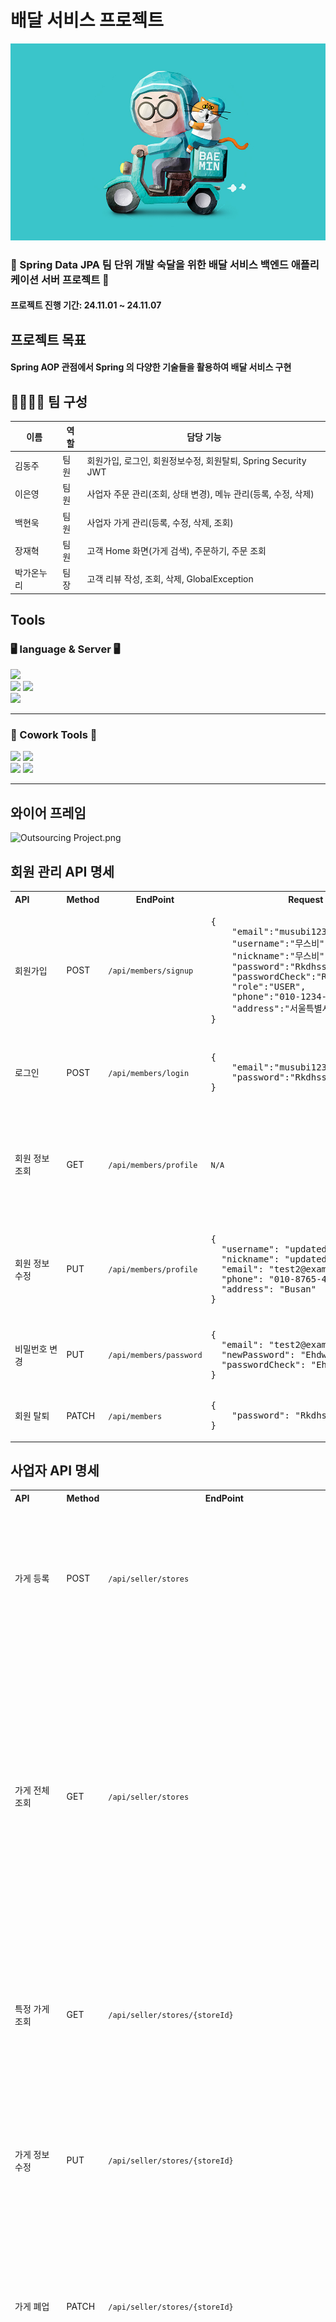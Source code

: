 # 배달 서비스 프로젝트

![delivery_img.jpg](img%2Fdelivery_img.jpg)

### 👊 Spring Data JPA 팀 단위 개발 숙달을 위한 배달 서비스 백엔드 애플리케이션 서버 프로젝트 👊

#### 프로젝트 진행 기간: 24.11.01 ~ 24.11.07

## 프로젝트 목표

#### Spring AOP 관점에서 Spring 의 다양한 기술들을 활용하여 배달 서비스 구현 <br>

## 👨‍👨‍👧‍👧 팀 구성

| 이름    | 역할 | 담당 기능                                        |
|-------|----|----------------------------------------------|
| 김동주   | 팀원 | 회원가입, 로그인, 회원정보수정, 회원탈퇴, Spring Security JWT |
| 이은영   | 팀원 | 사업자 주문 관리(조회, 상태 변경), 메뉴 관리(등록, 수정, 삭제)      |
| 백현욱   | 팀원 | 사업자 가게 관리(등록, 수정, 삭제, 조회)                    |
| 장재혁   | 팀원 | 고객 Home 화면(가게 검색), 주문하기, 주문 조회               |
| 박가온누리 | 팀장 | 고객 리뷰 작성, 조회, 삭제, GlobalException            |

## Tools

### 🖥 language & Server 🖥

<img src="https://img.shields.io/badge/intellij idea-207BEA?style=for-the-badge&logo=intellij%20idea&logoColor=white"> <br>
<img src="https://img.shields.io/badge/java-007396?style=for-the-badge&logo=java&logoColor=white"> <img src="https://img.shields.io/badge/spring-6DB33F?style=for-the-badge&logo=spring&logoColor=white"> <br>
<img src="https://img.shields.io/badge/mysql-4479A1?style=for-the-badge&logo=mysql&logoColor=white"> <hr>

### 👏 Cowork Tools 👏

<img src="https://img.shields.io/badge/git-F05032?style=for-the-badge&logo=git&logoColor=white"> <img src="https://img.shields.io/badge/github-181717?style=for-the-badge&logo=github&logoColor=white"> <br> 
<img src="https://img.shields.io/badge/notion-000000?style=or-the-badge&logo=notion&logoColor=white"/> <img src="https://img.shields.io/badge/Slack-FE5196?style=or-the-badge&logo=slack&logoColor=white"/>
<br>
<hr/>

## 와이어 프레임
![Outsourcing Project.png](img%2FOutsourcing%20Project.png)

## 회원 관리 API 명세
<table>
    <tr>
        <th>API&nbsp;&nbsp;&nbsp;&nbsp;&nbsp;&nbsp;&nbsp;&nbsp;&nbsp;&nbsp;&nbsp;&nbsp;</th>
        <th>Method</th>
        <th>EndPoint</th>
        <th>Request</th>
        <th>Request Type</th>
        <th>Response</th>
        <th>Response Type</th>
        <th>Status</th>
        <th>Role</th>
    </tr>
    <tr>
        <td>회원가입</td>
        <td>POST</td>
        <td><code>/api/members/signup</code></td>
        <td><pre lang="json">{
    "email":"musubi123@email.com",
    "username":"무스비",
    "nickname":"무스비",
    "password":"Rkdhssnfl123!",
    "passwordCheck":"Rkdhssnfl123!",
    "role":"USER",
    "phone":"010-1234-5678",
    "address":"서울특별시"
}</pre></td>
        <td><code>application/json</code></td>
        <td><pre lang="json">{
    "email": "musubi123@email.com",
    "username": "무스비",
    "nickname": "무스비",
    "role": "USER",
    "phone": "010-1234-5678",
    "address": "서울특별시"
}</pre></td>
        <td><code>application/json</code></td>
        <td>201</td>
        <td>USER, OWNER</td>
    </tr>
     <tr>
        <td>로그인</td>
        <td>POST</td>
        <td><code>/api/members/login</code></td>
        <td><pre lang="json">{
    "email":"musubi123@email.com",
    "password":"Rkdhssnfl123!"
}</pre></td>
        <td><code>application/json</code></td>
        <td><pre lang="json">{
    "email": "musubi123@email.com",
    "username": "무스비",
    "nickname": "무스비"
}</pre></td>
        <td><code>application/json</code></td>
        <td>200</td>
        <td>USER, OWNER</td>
    </tr>
    <tr>
        <td>회원 정보 조회</td>
        <td>GET</td>
        <td><code>/api/members/profile</code></td>
        <td><code>N/A</code></td>
        <td><code>N/A</code></td>
        <td><pre lang="json">{
    "email": "musubi123@email.com",
    "username": "무스비",
    "nickname": "무스비",
    "role": "USER",
    "phone": "010-1234-5678",
    "address": "서울특별시"
}</pre></td>
        <td><code>application/json</code></td>
        <td>200</td>
        <td>USER, OWNER</td>
    </tr>
    <tr>
        <td>회원 정보 수정</td>
        <td>PUT</td>
        <td><code>/api/members/profile</code></td>
        <td><pre lang="json">{
  "username": "updateduser",
  "nickname": "updatednick",
  "email": "test2@example.com",
  "phone": "010-8765-4321",
  "address": "Busan"
}</pre></td>
        <td><code>application/json</code></td>
        <td><pre lang="json">{
    "email": "test2@example.com",
    "username": "updateduser",
    "nickname": "updatednick",
    "role": "USER",
    "phone": "010-8765-4321",
    "address": "Busan"
}</pre></td>
        <td><code>application/json</code></td>
        <td>200</td>
        <td>USER, OWNER</td>
    </tr>
    <tr>
        <td>비밀번호 변경</td>
        <td>PUT</td>
        <td><code>/api/members/password</code></td>
        <td><pre lang="json">{
  "email": "test2@example.com",
  "newPassword": "Ehdwn123!",
  "passwordCheck": "Ehdwn123!"
}</pre></td>
        <td><code>application/json</code></td>
        <td><code>N/A</code></td>
        <td><code>application/json</code></td>
        <td>204</td>
        <td>USER, OWNER</td>
    </tr>
    <tr>
        <td>회원 탈퇴</td>
        <td>PATCH</td>
        <td><code>/api/members</code></td>
        <td><pre lang="json">{
    "password": "Rkdhssnfl123!"
}</pre></td>
        <td><code>application/json</code></td>
        <td><code>N/A</code></td>
        <td><code>N/A</code></td>
        <td>204</td>
        <td>USER, OWNER</td>
</table>

## 사업자 API 명세
<table>
    <tr>
        <th>API&nbsp;&nbsp;&nbsp;&nbsp;&nbsp;&nbsp;&nbsp;&nbsp;&nbsp;&nbsp;&nbsp;&nbsp;</th>
        <th>Method</th>
        <th>EndPoint</th>
        <th>Request</th>
        <th>Request Type</th>
        <th>Response</th>
        <th>Response Type</th>
        <th>Status</th>
        <th>Role</th>
    </tr>
    <tr>
        <td>가게 등록</td>
        <td>POST</td>
        <td><code>/api/seller/stores</code></td>
        <td><pre lang="json">{
    "name" : "새벽의 아침",
    "openTime" : "10:00:00",
    "closeTime" : "23:00:00",
    "minPrice" : "50000",
    "category" : "CHINESE",
    "address" : "서울특별시 어쩌구 저쩌구",
    "license" : "111-00-12345",
    "togo" : "false"
}</pre></td>
        <td><code>application/json</code></td>
        <td><pre lang="json">{
    "name": "새벽의 아침",
    "openTime": "10:00:00",
    "closeTime": "23:00:00",
    "minPrice": 50000,
    "category": "CHINESE",
    "address": "서울특별시 어쩌구 저쩌구",
    "license": "111-00-12345",
    "togo": false,
    "status": "OPEN",
    "memberId": 3
}</pre></td>
        <td><code>application/json</code></td>
        <td>201</td>
        <td>OWNER</td>
    </tr>
     <tr>
        <td>가게 전체 조회</td>
        <td>GET</td>
        <td><code>/api/seller/stores</code></td>
        <td><code>N/A</code></td>
        <td><code>N/A</code></td>
        <td><pre lang="json">[
    {
        "name": "새벽의 아침",
        "openTime": "10:00:00",
        "closeTime": "23:00:00",
        "minPrice": 50000,
        "category": "CHINESE",
        "address": "서울특별시 어쩌구 저쩌구",
        "license": "111-00-12345",
        "togo": false,
        "status": "OPEN",
        "memberId": 3
    },
    {
        "name": "이븐한 가게",
        "openTime": "10:00:00",
        "closeTime": "22:00:00",
        "minPrice": 50000,
        "category": "KOREAN",
        "address": "서울특별시 어쩌구 저쩌동",
        "license": "111-00-12345",
        "togo": true,
        "status": "OPEN",
        "memberId": 3
    }
]</pre></td>
        <td><code>application/json</code></td>
        <td>200</td>
        <td>OWNER</td>
    </tr>
    <tr>
        <td>특정 가게 조회</td>
        <td>GET</td>
        <td><code>/api/seller/stores/{storeId}</code></td>
        <td><code>N/A</code></td>
        <td><code>PathVariable</code></td>
        <td><pre lang="json">{
    "name": "이븐한 가게",
    "openTime": "10:00:00",
    "closeTime": "22:00:00",
    "minPrice": 50000,
    "category": "KOREAN",
    "address": "서울특별시 어쩌구 저쩌동",
    "license": "111-00-12345",
    "togo": true,
    "status": "OPEN",
    "memberId": 3
}</pre></td>
        <td><code>application/json</code></td>
        <td>200</td>
        <td>OWNER</td>
    </tr>
    <tr>
        <td>가게 정보 수정</td>
        <td>PUT</td>
        <td><code>/api/seller/stores/{storeId}</code></td>
        <td><pre lang="json">{
"name":"굽네치킨종로점",
"openTime": "10:00:00",
"closeTime": "23:00:00",
"minPrice":12000,
"category":"KOREAN",
"togo":"false",
"status":"OPEN"
}</pre></td>
        <td><code>PathVariable, application/json</code></td>
        <td><pre lang="json">{
    "name": "굽네치킨종로점",
    "openTime": "10:00:00",
    "closeTime": "23:00:00",
    "minPrice": 12000,
    "category": "KOREAN",
    "address": "서울특별시 어쩌구 저쩌동",
    "license": "111-00-12345",
    "togo": false,
    "status": "OPEN",
    "memberId": 3
}</pre></td>
        <td><code>application/json</code></td>
        <td>200</td>
        <td>OWNER</td>
    </tr>
    <tr>
        <td>가게 폐업</td>
        <td>PATCH</td>
        <td><code>/api/seller/stores/{storeId}</code></td>
        <td><code>N/A</code></td>
        <td><code>PathVariable</code></td>
        <td><code>N/A</code></td>
        <td><pre lang="json">{
    "name": "새벽의 아침",
    "openTime": "10:00:00",
    "closeTime": "23:00:00",
    "minPrice": 50000,
    "category": "CHINESE",
    "address": "서울특별시 어쩌구 저쩌구",
    "license": "111-00-12345",
    "togo": false,
    "status": "CLOSE",
    "memberId": 3
}</pre></td>
        <td>200</td>
        <td>OWNER</td>
    </tr>
    <tr>
        <td>가게별 주문 조회</td>
        <td>GET</td>
        <td><code>/api/seller/stores/{storeId}/deliveries</code></td>
        <td><code>N/A</code></td>
        <td><code>PathVariable, RequestParam</code></td>
        <td><pre lang="json">{
    "content": [
        {
            "id": 1,
            "details": "문앞에 두고 노크해주세요",
            "status": "PENDING",
            "totalPrice": 39000,
            "storeId": 1
        }
    ],
    "pageable": {
        "pageNumber": 0,
        "pageSize": 10,
        "sort": {
            "empty": false,
            "sorted": true,
            "unsorted": false
        },
        "offset": 0,
        "paged": true,
        "unpaged": false
    },
    "last": true,
    "totalPages": 1,
    "totalElements": 1,
    "first": true,
    "size": 10,
    "number": 0,
    "sort": {
        "empty": false,
        "sorted": true,
        "unsorted": false
    },
    "numberOfElements": 1,
    "empty": false
}</pre></td>
        <td><code>application/json</code></td>
        <td>200</td>
        <td>OWNER</td>
    </tr>
    <tr>
        <td>주문 상태 변경</td>
        <td>PUT</td>
        <td><code>/api/seller/stores/{storeId}/deliveries/{deliveryId}</code></td>
        <td><code>N/A</code></td>
        <td><code>PathVariable, RequestParam</code></td>
        <td><pre lang="json">{
    "id": 1,
    "details": "문앞에 두고 노크해주세요",
    "status": "IN_PROGRESS",
    "totalPrice": 39000,
    "storeId": 1
}</pre></td>
        <td><code>application/json</code></td>
        <td>200</td>
        <td>OWNER</td>
    </tr>
    <tr>
        <td>메뉴 등록</td>
        <td>POST</td>
        <td><code>/api/seller/stores/{storeId}/menus</code></td>
        <td><pre lang="json">{
    "name" : "진짜! 레몬에이드",
    "price" : "6000",
    "description" : "100% 생레몬"
}</pre></td>
        <td><code>application/json</code></td>
        <td><pre lang="json">{
    "id": 5,
    "name": "진짜! 레몬에이드",
    "price": 6000,
    "description": "100% 생레몬",
    "status": "FOR_SALE",
    "createdAt": "2024-11-06T21:12:02.147502",
    "updatedAt": "2024-11-06T21:12:02.147502"
}</pre></td>
        <td><code>application/json</code></td>
        <td>201</td>
        <td>OWNER</td>
    </tr>
    <tr>
        <td>메뉴 수정</td>
        <td>PUT</td>
        <td><code>/api/seller/stores/{storeId}/menus/{menuId}</code></td>
        <td><pre lang="json">{
    "name" : "연어 포케",
    "price" : "12000",
    "description" : "맛있는 연어 포케~~"
}</pre></td>
        <td><code>PathVariable, application/json</code></td>
        <td><pre lang="json">{
    "id": 4,
    "name": "연어 포케",
    "price": 12000,
    "description": "맛있는 연어 포케~~",
    "status": "FOR_SALE",
    "createdAt": "2024-11-06T21:11:54.978596",
    "updatedAt": "2024-11-06T21:11:54.978596"
}</pre></td>
        <td><code>application/json</code></td>
        <td>200</td>
        <td>OWNER</td>
    </tr>
    <tr>
        <td>메뉴 삭제</td>
        <td>PATCH</td>
        <td><code>/api/seller/stores/{storeId}/menus/{menuId}</code></td>
        <td><code>N/A</code></td>
        <td><code>PathVariable</code></td>
        <td><pre lang="json">{
    "id": 4,
    "name": "연어 포케",
    "price": 12000,
    "description": "맛있는 연어 포케~~",
    "status": "NOT_FOR_SALE",
    "createdAt": "2024-11-06T21:11:54.978596",
    "updatedAt": "2024-11-06T21:13:05.812328"
}</pre></td>
        <td><code>application/json</code></td>
        <td>200</td>
        <td>OWNER</td>
    </tr>
</table>

## 이용자 API 명세
<table>
    <tr>
        <th>API&nbsp;&nbsp;&nbsp;&nbsp;&nbsp;&nbsp;&nbsp;&nbsp;&nbsp;&nbsp;&nbsp;&nbsp;</th>
        <th>Method</th>
        <th>EndPoint</th>
        <th>Request</th>
        <th>Request Type</th>
        <th>Response</th>
        <th>Response Type</th>
        <th>Status</th>
        <th>Role</th>
    </tr>
    <tr>
        <td>가게 전체 조회</td>
        <td>GET</td>
        <td><code>/api/stores</code></td>
        <td><code>N/A</code></td>
        <td><code>N/A</code></td>
        <td><pre lang="json">[
    {
        "id": 1,
        "name": "새벽의 아침4",
        "openTime": "10:00:00",
        "closeTime": "23:00:00",
        "category": "CHINESE",
        "address": "서울특별시 어쩌구 저쩌구",
        "togo": false,
        "status": "OPEN"
    },
    {
        "id": 3,
        "name": "굽네치킨종로점",
        "openTime": "10:00:00",
        "closeTime": "23:00:00",
        "category": "KOREAN",
        "address": "서울특별시 어쩌구 저쩌동",
        "togo": false,
        "status": "OPEN"
    }
]</pre></td>
        <td><code>application/json</code></td>
        <td>200</td>
        <td>USER</td>
    </tr>
    <tr>
        <td>카테고리별 가게 조회</td>
        <td>GET</td>
        <td><code>/api/stores</code></td>
        <td><code>N/A</code></td>
        <td><code>RequestParam</code></td>
        <td><pre lang="json">[
    {
        "id": 1,
        "name": "새벽의 아침4",
        "openTime": "10:00:00",
        "closeTime": "23:00:00",
        "category": "CHINESE",
        "address": "서울특별시 어쩌구 저쩌구",
        "togo": false,
        "status": "OPEN"
    }
]</pre></td>
        <td><code>application/json</code></td>
        <td>200</td>
        <td>USER</td>
    </tr>
    <tr>
        <td>검색별 가게 조회</td>
        <td>GET</td>
        <td><code>/api/stores</code></td>
        <td><code>N/A</code></td>
        <td><code>RequestParam</code></td>
        <td><pre lang="json">[
    {
        "id": 1,
        "name": "새벽의 아침4",
        "openTime": "10:00:00",
        "closeTime": "23:00:00",
        "category": "CHINESE",
        "address": "서울특별시 어쩌구 저쩌구",
        "togo": false,
        "status": "OPEN"
    }
]</pre></td>
        <td><code>application/json</code></td>
        <td>200</td>
        <td>USER</td>
    </tr>
    <tr>
        <td>특정 가게 조회</td>
        <td>GET</td>
        <td><code>/api/stores/{storeId}</code></td>
        <td><code>N/A</code></td>
        <td><code>PathVariable</code></td>
        <td><pre lang="json">{
    "id": 1,
    "name": "새벽의 아침4",
    "openTime": "10:00:00",
    "closeTime": "23:00:00",
    "category": "CHINESE",
    "address": "서울특별시 어쩌구 저쩌구",
    "togo": false,
    "status": "OPEN",
    "menus": [
        {
            "id": 1,
            "name": "카라멜 마끼아또",
            "price": 6500,
            "description": null
        },
        {
            "id": 2,
            "name": "진짜! 레몬에이드",
            "price": 6000,
            "description": null
        }
    ]
}</pre></td>
        <td><code>application/json</code></td>
        <td>200</td>
        <td>USER</td>
    </tr>
    <tr>
        <td>주문 하기</td>
        <td>GET</td>
        <td><code>/api/stores/{storeId}</code></td>
        <td><pre lang="json">[
	{
		"menuId":1,
		"quantity":3
	},
	{
		"menuId":3,
		"quantity":3
	}
]</pre></td>
        <td><code>PathVariable, RequestBody</code></td>
        <td><pre lang="json">{
    "id": 1,
    "details": "문앞에 두고 노크해주세요",
    "status": "PENDING",
    "totalPrice": 39000,
    "deliveryMenus": [
        {
            "id": 1,
            "name": "카라멜 마끼아또",
            "quantity": 3,
            "price": 19500
        },
        {
            "id": 3,
            "name": "카라멜 마끼아또",
            "quantity": 3,
            "price": 19500
        }
    ]
}</pre></td>
        <td><code>application/json</code></td>
        <td>200</td>
        <td>USER</td>
    </tr>
    <tr>
        <td>전체 주문 조회</td>
        <td>GET</td>
        <td><code>/api/deliveries</code></td>
        <td><code>N/A</code></td>
        <td><code>PathVariable, application/json</code></td>
        <td><pre lang="json">[
    {
        "id": 1,
        "details": "문앞에 두고 노크해주세요",
        "status": "PENDING",
        "totalPrice": 39000
    }
]</pre></td>
        <td><code>application/json</code></td>
        <td>200</td>
        <td>USER</td>
    </tr>
    <tr>
        <td>리뷰 작성</td>
        <td>POST</td>
        <td><code>/api/stores/{storeId}/deliveries/{deliveryId}/reviews</code></td>
        <td><pre lang="json">{
    "score": "3",
    "comment": "맛있게 먹었습니다."
}</pre></td>
        <td><code>application/json</code></td>
        <td><pre lang="json">{
    "score": "3",
    "comment": "맛있게 먹었습니다."
}</pre></td>
        <td><code>application/json</code></td>
        <td>200</td>
        <td>USER</td>
    </tr>
    <tr>
        <td>리뷰 조회</td>
        <td>GET</td>
        <td><code>/api/stores/{storeId}/reviews</code></td>
        <td><code>N/A</code></td>
        <td><code>PathVariable</code></td>
        <td><pre lang="json">{
    "reviews": [
        {
            "id": 4,
            "score": 4,
            "comment": "맛있게 잘 먹었습니다.",
            "createdAt": "2024-11-06T20:11:09.05758",
            "memberNickname": "눌눌",
            "deliveryId": 1
        }
    ],
    "totalPages": 1,
    "totalElements": 1
}</pre></td>
        <td><code>application/json</code></td>
        <td>200</td>
        <td>USER</td>
    </tr>
    <tr>
        <td>별점별 리뷰 조회</td>
        <td>GET</td>
        <td><code>/api/stores/{storeId}/reviews</code></td>
        <td><code>N/A</code></td>
        <td><code>RequestParam</code></td>
        <td><pre lang="json">{
    "reviews": [
        {
            "id": 4,
            "score": 4,
            "comment": "맛있게 잘 먹었습니다.",
            "createdAt": "2024-11-06T20:11:09.05758",
            "memberNickname": "눌눌",
            "deliveryId": 1
        }
    ],
    "totalPages": 1,
    "totalElements": 1
}</pre></td>
        <td><code>application/json</code></td>
        <td>200</td>
        <td>USER</td>
    </tr>
</table>


## ERD

```mermaid
erDiagram
    DELIVERY {
        BIGINT id PK
        DATETIME(6) created_at
        DATETIME(6) updated_at
        VARCHAR(255) details
        BIGINT member_id 
        ENUM status
        BIGINT store_id
        INT total_price
        BIGINT delivery_list FK
    }

    DELIVERY_MENU {
        BIGINT id PK
        INT price
        INT quantity
        BIGINT delivery_id FK
        BIGINT menu_id FK
    }

    MEMBER {
        BIGINT id PK
        DATETIME(6) created_at
        DATETIME(6) updated_at
        VARCHAR(255) address
        BIT(1) de_active
        VARCHAR(255) email
        VARCHAR(255) nickname
        VARCHAR(255) password
        VARCHAR(255) phone
        ENUM role
        VARCHAR(255) username
    }

    MENU {
        BIGINT id PK
        DATETIME(6) created_at
        DATETIME(6) updated_at
        VARCHAR(255) description
        VARCHAR(255) name
        INT price
        ENUM status
        BIGINT store_id FK
    }

    REVIEW {
        BIGINT id PK
        DATETIME(6) created_at
        DATETIME(6) updated_at
        VARCHAR(255) comment
        VARCHAR(255) member_nickname
        INT score
        BIGINT delivery_id
        BIGINT store_id FK
    }

    STORE {
        BIGINT id PK
        DATETIME(6) created_at
        DATETIME(6) updated_at
        VARCHAR(255) address
        ENUM category
        TIME(6) open_time
        TIME(6) close_time
        VARCHAR(255) license
        INT min_price
        VARCHAR(255) name
        ENUM status
        BIT(1) togo
        BIGINT member_id
    }

    DELIVERY_MENU |o--|| DELIVERY : "주문과 메뉴 목록"
    DELIVERY_MENU ||--|| MENU : "메뉴와 수량"
    MENU |o--|| STORE : "식당의 메뉴"
    STORE ||--|o DELIVERY : "가게와 주문"
    REVIEW |o--|| STORE : "식당별 리뷰"

```
## 프로젝트 구조

```plaintext
├─common
│  ├─config
│  ├─entity
│  ├─enums
│  ├─exception
│  ├─security
│  └─util
└─domain
    ├─customer  -> 장재혁, 박가온누리
    │  ├─controller
    │  ├─dto
    │  ├─repository
    │  └─service
    ├─member  -> 김동주
    │  ├─controller
    │  ├─dto
    │  ├─repository
    │  └─service
    └─seller  -> 이은영, 백현욱
       ├─controller
       ├─dto
       ├─repository
       └─service
```

## Application 핵심 기능 시연 영상
[Watch the video on YouTube](https://www.youtube.com/watch?v=Ppg730LI3jE)

## 코드 커버리지
![coverage.png](img%2Fcoverage.png)


